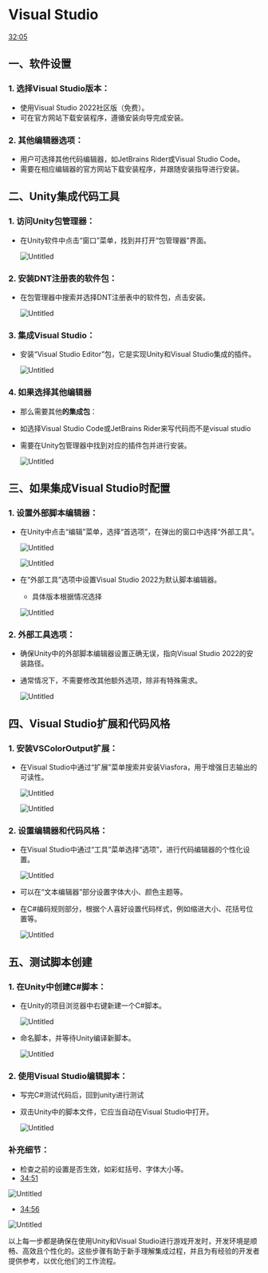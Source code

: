 # Visual Studio

[32:05](https://www.youtube.com/watch?v=AmGSEH7QcDg&list=PLzDRvYVwl53vxdAPq8OznBAdjf0eeiipT&index=2&t=1926s&type=snipo)  

## **一、软件设置**

### 1. **选择Visual Studio版本**：

- 使用Visual Studio 2022社区版（免费）。
- 可在官方网站下载安装程序，遵循安装向导完成安装。

### 2. **其他编辑器选项**：

- 用户可选择其他代码编辑器，如JetBrains Rider或Visual Studio Code。
- 需要在相应编辑器的官方网站下载安装程序，并跟随安装指导进行安装。

## **二、Unity集成代码工具**

### 1. **访问Unity包管理器**：

- 在Unity软件中点击“窗口”菜单，找到并打开“包管理器”界面。
  
    ![Untitled](assets/202311050231862.png)
    

### 2. **安装DNT注册表的软件包**：

- 在包管理器中搜索并选择DNT注册表中的软件包，点击安装。
  
    ![Untitled](assets/202311050231864.png)
    

### 3. **集成Visual Studio**：

- 安装“Visual Studio Editor”包，它是实现Unity和Visual Studio集成的插件。
  
    ![Untitled](assets/202311050231865.png)
    

### 4. 如果选择**其他编辑器**

- 那么需要其他**的集成包**：
- 如选择Visual Studio Code或JetBrains Rider来写代码而不是visual studio
- 需要在Unity包管理器中找到对应的插件包并进行安装。
  
    ![Untitled](assets/202311050231866.png)
    

## **三、如果集成Visual Studio时配置**

### 1. **设置外部脚本编辑器**：

- 在Unity中点击“编辑”菜单，选择“首选项”，在弹出的窗口中选择“外部工具”。
  
    ![Untitled](assets/202311050231867.png)
    
    ![Untitled](assets/202311050231868.png)
    
- 在“外部工具”选项中设置Visual Studio 2022为默认脚本编辑器。
    - 具体版本根据情况选择
    
    ![Untitled](assets/202311050231869.png)
    

### 2. **外部工具选项**：

- 确保Unity中的外部脚本编辑器设置正确无误，指向Visual Studio 2022的安装路径。
- 通常情况下，不需要修改其他额外选项，除非有特殊需求。
  
    ![Untitled](assets/202311050231870.png)
    

## **四、Visual Studio扩展和代码风格**

### 1. **安装VSColorOutput扩展**：

- 在Visual Studio中通过“扩展”菜单搜索并安装Viasfora，用于增强日志输出的可读性。
  
    ![Untitled](assets/202311050231871.png)
    
    ![Untitled](assets/202311050231872.png)
    

### 2. **设置编辑器和代码风格**：

- 在Visual Studio中通过“工具”菜单选择“选项”，进行代码编辑器的个性化设置。
  
    ![Untitled](assets/202311050231873.png)
    
- 可以在“文本编辑器”部分设置字体大小、颜色主题等。
- 在C#编码规则部分，根据个人喜好设置代码样式，例如缩进大小、花括号位置等。
  
    ![Untitled](assets/202311050231874.png)
    

## **五、测试脚本创建**

### 1. **在Unity中创建C#脚本**：

- 在Unity的项目浏览器中右键新建一个C#脚本。
  
    ![Untitled](assets/202311050231875.png)
    
- 命名脚本，并等待Unity编译新脚本。
  
    ![Untitled](assets/202311050231876.png)
    

### 2. **使用Visual Studio编辑脚本**：

- 写完C#测试代码后，回到unity进行测试
- 双击Unity中的脚本文件，它应当自动在Visual Studio中打开。
  
    ![Untitled](assets/202311050231877.png)
    

### 补充细节：

- 检查之前的设置是否生效，如彩虹括号、字体大小等。
- [34:51](https://www.youtube.com/watch?v=AmGSEH7QcDg&list=PLzDRvYVwl53vxdAPq8OznBAdjf0eeiipT&index=2&t=2092s&type=snipo)

![Untitled](assets/202311050231878.png)

- [34:56](https://www.youtube.com/watch?v=AmGSEH7QcDg&list=PLzDRvYVwl53vxdAPq8OznBAdjf0eeiipT&index=2&t=2097s&type=snipo)

![Untitled](assets/202311050231880.png)

以上每一步都是确保在使用Unity和Visual Studio进行游戏开发时，开发环境是顺畅、高效且个性化的。这些步骤有助于新手理解集成过程，并且为有经验的开发者提供参考，以优化他们的工作流程。